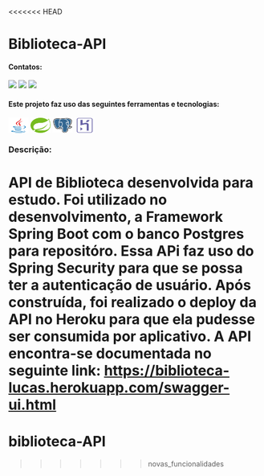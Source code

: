 <<<<<<< HEAD
# Biblioteca-API


#### Contatos:

<div>
<a href="https://instagram.com/lucas.olisouza" target="_blank"><img src="https://img.shields.io/badge/-Instagram-%23E4405F?style=for-the-badge&logo=instagram&logoColor=white" target="_blank"></a>
<a href = "mailto:lycasoliveira@gmail.com"><img src="https://img.shields.io/badge/Gmail-D14836?style=for-the-badge&logo=gmail&logoColor=white" target="_blank"></a>
<a href="https://www.linkedin.com/in/lucas-oliveira-de-souza-0318a5174" target="_blank"><img src="https://img.shields.io/badge/-LinkedIn-%230077B5?style=for-the-badge&logo=linkedin&logoColor=white" target="_blank"></a>   
</div>

#### Este projeto faz uso das seguintes ferramentas e tecnologias:

<img align="center" title="Java" height="30" width="40" src="https://raw.githubusercontent.com/devicons/devicon/master/icons/java/java-original.svg">  <img align="center" title="Spring" height="30" width="40" src="https://raw.githubusercontent.com/devicons/devicon/master/icons/spring/spring-original.svg">  <img align="center" title="Postgres" height="30" width="40" src="https://raw.githubusercontent.com/devicons/devicon/master/icons/postgresql/postgresql-original.svg">  <img align="center" title="Heroku" height="30" width="40" src="https://raw.githubusercontent.com/devicons/devicon/master/icons/heroku/heroku-original.svg">

### Descrição:
API de Biblioteca desenvolvida para estudo. Foi utilizado no desenvolvimento, a Framework Spring Boot com o banco Postgres para repositóro. Essa APi faz uso do Spring Security para que se possa ter a autenticação de usuário. Após construída, foi realizado o deploy da API no Heroku para que ela pudesse ser consumida por aplicativo. A API encontra-se documentada no seguinte link: https://biblioteca-lucas.herokuapp.com/swagger-ui.html
=======
# biblioteca-API
>>>>>>> novas_funcionalidades
